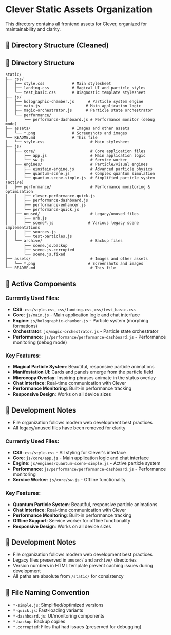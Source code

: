 # Clever Static Assets Organization

<!--
Why: Organizes frontend assets for Clever's holographic UI and particle system
Where: Serves CSS, JavaScript, and assets to Flask app for browser rendering
How: Structured directory layout with engines, components, and performance modules

Connects to:
    - templates/index.html: HTML template that loads these CSS and JS assets
    - app.py: Flask static file serving for CSS, JS, and asset delivery
    - static/js/engines/holographic-chamber.js: Main particle engine for UI
    - static/css/style.css: Primary stylesheet for dark theme and particle UI
    - docs/config/device_specifications.md: Asset optimization for hardware limits
    - tests/test_ui_brief_acceptance.py: Validates proper asset linking
-->

This directory contains all frontend assets for Clever, organized for maintainability and clarity.


## 📁 Directory Structure (Cleaned)
## 📁 Directory Structure

```
static/
├── css/
│   ├── style.css            # Main stylesheet
│   ├── landing.css          # Magical UI and particle styles
│   └── test_basic.css       # Diagnostic template stylesheet
├── js/
│   ├── holographic-chamber.js      # Particle system engine
│   ├── main.js                    # Main application logic
│   ├── magic-orchestrator.js      # Particle state orchestrator
│   └── performance/
│       └── performance-dashboard.js # Performance monitor (debug mode)
├── assets/                  # Images and other assets
│   └── *.png                # Screenshots and images
└── README.md                # This file
│   └── style.css                    # Main stylesheet
├── js/
│   ├── core/                        # Core application files
│   │   ├── app.js                   # Main application logic
│   │   └── sw.js                    # Service worker
│   ├── engines/                     # Particle/visual engines
│   │   ├── einstein-engine.js       # Advanced particle physics
│   │   ├── quantum-scene.js         # Complex quantum simulation
│   │   └── quantum-scene-simple.js  # Simplified particle system (active)
│   ├── performance/                 # Performance monitoring & optimization
│   │   ├── clever-performance-quick.js
│   │   ├── performance-dashboard.js
│   │   ├── performance-enhancer.js
│   │   └── performance-quick.js
│   ├── unused/                      # Legacy/unused files
│   │   ├── orb.js
│   │   ├── scene*.js               # Various legacy scene implementations
│   │   ├── sources.js
│   │   └── test-particles.js
│   └── archive/                     # Backup files
│       ├── scene.js.backup
│       ├── scene.js.corrupted
│       └── scene.js.fixed
├── assets/                          # Images and other assets
│   └── *.png                       # Screenshots and images
└── README.md                        # This file
```

## 🚀 Active Components


### Currently Used Files:
- **CSS**: `css/style.css`, `css/landing.css`, `css/test_basic.css`
- **Core**: `js/main.js` - Main application logic and chat interface
- **Engine**: `js/holographic-chamber.js` - Particle system (morphing formations)
- **Orchestrator**: `js/magic-orchestrator.js` - Particle state orchestrator
- **Performance**: `js/performance/performance-dashboard.js` - Performance monitoring (debug mode)


### Key Features:
- **Magical Particle System**: Beautiful, responsive particle animations
- **Manifestation UI**: Cards and panels emerge from the particle field
- **Microcopy Overlay**: Inspiring phrases animate in the status overlay
- **Chat Interface**: Real-time communication with Clever
- **Performance Monitoring**: Built-in performance tracking
- **Responsive Design**: Works on all device sizes


## 🔧 Development Notes

- File organization follows modern web development best practices
- All legacy/unused files have been removed for clarity
### Currently Used Files:
- **CSS**: `css/style.css` - All styling for Clever's interface
- **Core**: `js/core/app.js` - Main application logic and chat interface
- **Engine**: `js/engines/quantum-scene-simple.js` - Active particle system
- **Performance**: `js/performance/performance-dashboard.js` - Performance monitoring
- **Service Worker**: `js/core/sw.js` - Offline functionality

### Key Features:
- **Quantum Particle System**: Beautiful, responsive particle animations
- **Chat Interface**: Real-time communication with Clever
- **Performance Monitoring**: Built-in performance tracking
- **Offline Support**: Service worker for offline functionality
- **Responsive Design**: Works on all device sizes

## 🔧 Development Notes

- File organization follows modern web development best practices
- Legacy files preserved in `unused/` and `archive/` directories
- Version numbers in HTML template prevent caching issues during development
- All paths are absolute from `/static/` for consistency

## 📝 File Naming Convention

- `*-simple.js`: Simplified/optimized versions
- `*-quick.js`: Fast-loading variants  
- `*-dashboard.js`: UI/monitoring components
- `*.backup`: Backup copies
- `*.corrupted`: Files that had issues (preserved for debugging)
